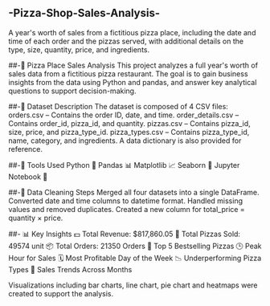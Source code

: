 ## -Pizza-Shop-Sales-Analysis-
A year's worth of sales from a fictitious pizza place, including the date and time of each order and the pizzas served, with additional details on the type, size, quantity, price, and ingredients.


##-🍕 Pizza Place Sales Analysis
This project analyzes a full year's worth of sales data from a fictitious pizza restaurant. The goal is to gain business insights from the data using Python and pandas, and answer key analytical questions to support decision-making.


##-📁 Dataset Description
The dataset is composed of 4 CSV files:
orders.csv – Contains the order ID, date, and time.
order_details.csv – Contains order_id, pizza_id, and quantity.
pizzas.csv – Contains pizza_id, size, price, and pizza_type_id.
pizza_types.csv – Contains pizza_type_id, name, category, and ingredients.
A data dictionary is also provided for reference.


##-🔧 Tools Used
Python 🐍
Pandas 📊
Matplotlib 📈
Seaborn 🎨
Jupyter Notebook 📒


##-🧼 Data Cleaning Steps
Merged all four datasets into a single DataFrame.
Converted date and time columns to datetime format.
Handled missing values and removed duplicates.
Created a new column for total_price = quantity × price.


##- 📊 Key Insights
💵 Total Revenue: $817,860.05
🔢 Total Pizzas Sold: 49574 unit
📦 Total Orders: 21350 Orders
🍕 Top 5 Bestselling Pizzas
🕒 Peak Hour for Sales
🗓️ Most Profitable Day of the Week
📉 Underperforming Pizza Types
📅 Sales Trends Across Months


Visualizations including bar charts, line chart, pie chart and heatmaps were created to support the analysis.
